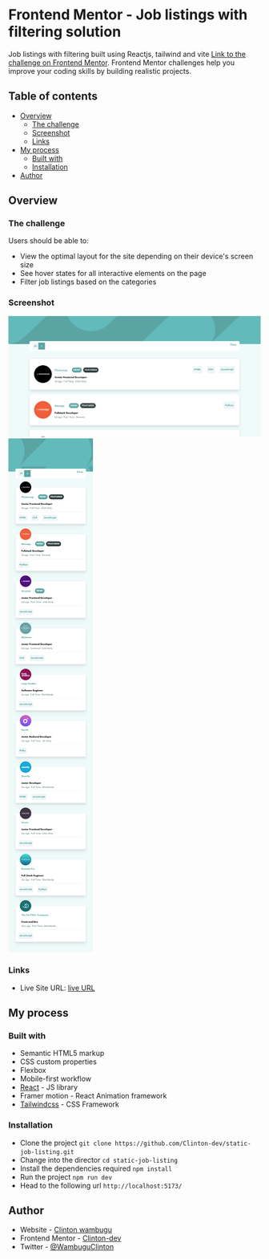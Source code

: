 # Frontend Mentor - Job listings with filtering solution

Job listings with filtering built using Reactjs, tailwind and vite [Link to the challenge on Frontend Mentor](https://www.frontendmentor.io/challenges/job-listings-with-filtering-ivstIPCt). Frontend Mentor challenges help you improve your coding skills by building realistic projects. 

## Table of contents

- [Overview](#overview)
  - [The challenge](#the-challenge)
  - [Screenshot](#screenshot)
  - [Links](#links)
- [My process](#my-process)
  - [Built with](#built-with)
  - [Installation](#Installation)
- [Author](#author)


## Overview

### The challenge

Users should be able to:

- View the optimal layout for the site depending on their device's screen size
- See hover states for all interactive elements on the page
- Filter job listings based on the categories

### Screenshot

![](./screenshot.png)
![](./screenshot-mobile.png)
### Links

- Live Site URL: [live URL](https://jocular-muffin-d57f50.netlify.app/)

## My process

### Built with

- Semantic HTML5 markup
- CSS custom properties
- Flexbox
- Mobile-first workflow
- [React](https://reactjs.org/) - JS library
- Framer motion - React Animation framework
- [Tailwindcss](https://tailwindcss.com/docs/installation) - CSS Framework

### Installation
- Clone the project `git clone https://github.com/Clinton-dev/static-job-listing.git`
- Change into the director `cd static-job-listing`
- Install the dependencies required `npm install`
- Run the project `npm run dev`
- Head to the following url `http://localhost:5173/`


## Author

- Website - [Clinton wambugu](https://clintonwambugu-portfolio.herokuapp.com/)
- Frontend Mentor - [Clinton-dev](https://www.frontendmentor.io/profile/Clinton-dev)
- Twitter - [@WambuguClinton](https://twitter.com/WambuguClinton)
